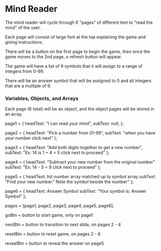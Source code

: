 # Mind Reader

The mind reader will cycle through 6 "pages" of different text to "read the mind" of the user. 

Each page will consist of large font at the top explaining the game and giving instructions.

There will be a button on the first page to begin the game, then once the game moves to the 2nd page, a refresh button will appear.

The game will have a list of 9 symbols that it will assign to a range of integers from 0-99.

There will be an answer symbol that will be assigned to 0 and all integers that are a multiple of 9.



### Variables, Objects, and Arrays

Each page (6 total) will be an object, and the object pages will be stored in an array.

page1 = {
    headText: "I can read your mind",
    subText: null,
};

page2 = {
    headText: "Pick a number from 01-99",
    subText: "when you have your number click next"
};

page3 = {
    headText: "Add both digits together to get a new number",
    subText: "Ex: 14 is 1 + 4 = 5 
            click next to proceed"
};

page4 = {
    headText: "Subtract your new number from the original number"
    subText: "Ex: 14 - 5 = 9
            click next to proceed"
};

page5 = {
    headText: list number array matched up to symbol array
    subText: "Find your new number."
            Note the symbol beside the number"
};

page6 = {
    headText: Answer Symbol
    subText: "Your symbol is: Answer Symbol"
};

pages = [page1, page2, page3, page4, page5, page6];

goBtn = button to start game, only on page1

nextBtn = button to transition to next slide, on pages 2 - 4

resetBtn = button to reset game, on pages 2 - 6

revealBtn = button to reveal the answer on page5

